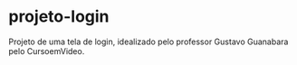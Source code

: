 # projeto-login
 Projeto de uma tela de login, idealizado pelo professor Gustavo Guanabara pelo CursoemVideo.
